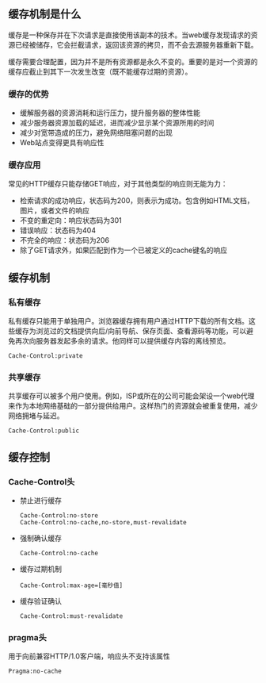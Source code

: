 ## 缓存机制是什么

缓存是一种保存并在下次请求是直接使用该副本的技术。当web缓存发现请求的资源已经被储存，它会拦截请求，返回该资源的拷贝，而不会去源服务器重新下载。

缓存需要合理配置，因为并不是所有资源都是永久不变的。重要的是对一个资源的缓存应截止到其下一次发生改变（既不能缓存过期的资源）。



### 缓存的优势

* 缓解服务器的资源消耗和运行压力，提升服务器的整体性能
* 减少服务器资源加载的延迟，进而减少显示某个资源所用的时间
* 减少对宽带造成的压力，避免网络阻塞问题的出现
* Web站点变得更具有响应性



### 缓存应用

常见的HTTP缓存只能存储GET响应，对于其他类型的响应则无能为力：

* 检索请求的成功响应，状态码为200，则表示为成功。包含例如HTML文档，图片，或者文件的响应
* 不变的重定向：响应状态码为301
* 错误响应：状态码为404
* 不完全的响应：状态码为206
* 除了GET请求外，如果匹配到作为一个已被定义的cache键名的响应





## 缓存机制

### 私有缓存

私有缓存只能用于单独用户。浏览器缓存拥有用户通过HTTP下载的所有文档。这些缓存为浏览过的文档提供向后/向前导航、保存页面、查看源码等功能，可以避免再次向服务器发起多余的请求。他同样可以提供缓存内容的离线预览。

```
Cache-Control:private
```



### 共享缓存

共享缓存可以被多个用户使用。例如，ISP或所在的公司可能会架设一个web代理来作为本地网络基础的一部分提供给用户。这样热门的资源就会被重复使用，减少网络拥堵与延迟。

```
Cache-Control:public
```





## 缓存控制

### Cache-Control头

* 禁止进行缓存

  ```
  Cache-Control:no-store
  Cache-Control:no-cache,no-store,must-revalidate
  ```

* 强制确认缓存

  ```
  Cache-Control:no-cache
  ```

* 缓存过期机制

  ```
  Cache-Control:max-age=[毫秒值]
  ```

* 缓存验证确认

  ```
  Cache-Control:must-revalidate
  ```



### pragma头

用于向前兼容HTTP/1.0客户端，响应头不支持该属性

```
Pragma:no-cache
```

